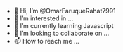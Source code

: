 - 👋 Hi, I’m @OmarFaruqueRahat7991
- 👀 I’m interested in ...
- 🌱 I’m currently learning Javascript 
- 💞️ I’m looking to collaborate on ...
- 📫 How to reach me ...

<!---
OmarFaruqueRahat7991/OmarFaruqueRahat7991 is a ✨ special ✨ repository because its `README.md` (this file) appears on your GitHub profile.
You can click the Preview link to take a look at your changes.
--->

